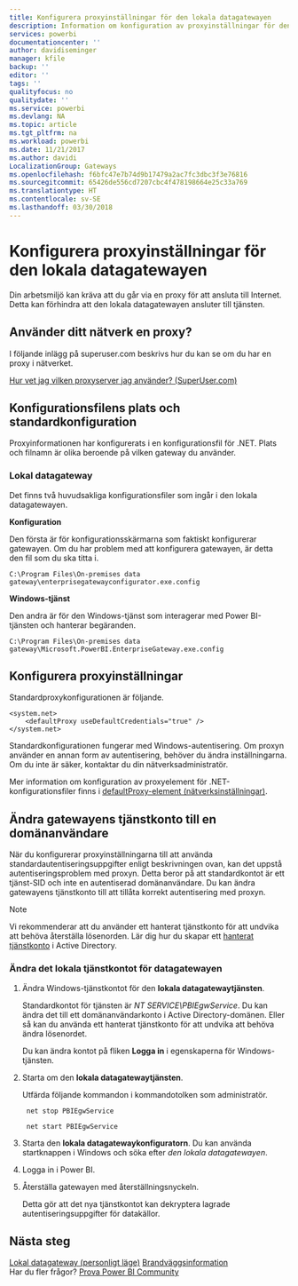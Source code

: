 ```yaml
---
title: Konfigurera proxyinställningar för den lokala datagatewayen
description: Information om konfiguration av proxyinställningar för den lokala datagatewayen.
services: powerbi
documentationcenter: ''
author: davidiseminger
manager: kfile
backup: ''
editor: ''
tags: ''
qualityfocus: no
qualitydate: ''
ms.service: powerbi
ms.devlang: NA
ms.topic: article
ms.tgt_pltfrm: na
ms.workload: powerbi
ms.date: 11/21/2017
ms.author: davidi
LocalizationGroup: Gateways
ms.openlocfilehash: f6bfc47e7b74d9b17479a2ac7fc3dbc3f3e76816
ms.sourcegitcommit: 65426de556cd7207cbc4f478198664e25c33a769
ms.translationtype: HT
ms.contentlocale: sv-SE
ms.lasthandoff: 03/30/2018
---
```

# <a name="configuring-proxy-settings-for-the-on-premises-data-gateway"></a>Konfigurera proxyinställningar för den lokala datagatewayen
Din arbetsmiljö kan kräva att du går via en proxy för att ansluta till Internet. Detta kan förhindra att den lokala datagatewayen ansluter till tjänsten.

## <a name="does-your-network-use-a-proxy"></a>Använder ditt nätverk en proxy?
I följande inlägg på superuser.com beskrivs hur du kan se om du har en proxy i nätverket.

[Hur vet jag vilken proxyserver jag använder? (SuperUser.com)](https://superuser.com/questions/346372/how-do-i-know-what-proxy-server-im-using)

## <a name="configuration-file-location-and-default-configuration"></a>Konfigurationsfilens plats och standardkonfiguration
Proxyinformationen har konfigurerats i en konfigurationsfil för .NET. Plats och filnamn är olika beroende på vilken gateway du använder.

### <a name="on-premises-data-gateway"></a>Lokal datagateway
Det finns två huvudsakliga konfigurationsfiler som ingår i den lokala datagatewayen.

**Konfiguration**

Den första är för konfigurationsskärmarna som faktiskt konfigurerar gatewayen. Om du har problem med att konfigurera gatewayen, är detta den fil som du ska titta i.

    C:\Program Files\On-premises data gateway\enterprisegatewayconfigurator.exe.config

**Windows-tjänst**

Den andra är för den Windows-tjänst som interagerar med Power BI-tjänsten och hanterar begäranden.

    C:\Program Files\On-premises data gateway\Microsoft.PowerBI.EnterpriseGateway.exe.config

## <a name="configuring-proxy-settings"></a>Konfigurera proxyinställningar
Standardproxykonfigurationen är följande.

    <system.net>
        <defaultProxy useDefaultCredentials="true" />
    </system.net>

Standardkonfigurationen fungerar med Windows-autentisering. Om proxyn använder en annan form av autentisering, behöver du ändra inställningarna. Om du inte är säker, kontaktar du din nätverksadministratör.

Mer information om konfiguration av proxyelement för .NET-konfigurationsfiler finns i [defaultProxy-element (nätverksinställningar)](https://msdn.microsoft.com/library/kd3cf2ex.aspx).

## <a name="changing-the-gateway-service-account-to-a-domain-user"></a>Ändra gatewayens tjänstkonto till en domänanvändare
När du konfigurerar proxyinställningarna till att använda standardautentiseringsuppgifter enligt beskrivningen ovan, kan det uppstå autentiseringsproblem med proxyn. Detta beror på att standardkontot är ett tjänst-SID och inte en autentiserad domänanvändare. Du kan ändra gatewayens tjänstkonto till att tillåta korrekt autentisering med proxyn.

> [!NOTE]
> Vi rekommenderar att du använder ett hanterat tjänstkonto för att undvika att behöva återställa lösenorden. Lär dig hur du skapar ett [hanterat tjänstkonto](https://technet.microsoft.com/library/dd548356.aspx) i Active Directory.
> 
> 

### <a name="change-the-on-premises-data-gateway-service-account"></a>Ändra det lokala tjänstkontot för datagatewayen
1. Ändra Windows-tjänstkontot för den **lokala datagatewaytjänsten**.
   
    Standardkontot för tjänsten är *NT SERVICE\PBIEgwService*. Du kan ändra det till ett domänanvändarkonto i Active Directory-domänen. Eller så kan du använda ett hanterat tjänstkonto för att undvika att behöva ändra lösenordet.
   
    Du kan ändra kontot på fliken **Logga in** i egenskaperna för Windows-tjänsten.
2. Starta om den **lokala datagatewaytjänsten**.
   
    Utfärda följande kommandon i kommandotolken som administratör.
   
        net stop PBIEgwService
   
        net start PBIEgwService
3. Starta den **lokala datagatewaykonfiguratorn**. Du kan använda startknappen i Windows och söka efter *den lokala datagatewayen*.
4. Logga in i Power BI.
5. Återställa gatewayen med återställningsnyckeln.
   
    Detta gör att det nya tjänstkontot kan dekryptera lagrade autentiseringsuppgifter för datakällor.

## <a name="next-steps"></a>Nästa steg
[Lokal datagateway (personligt läge)](service-gateway-personal-mode.md)
[Brandväggsinformation](service-gateway-onprem-tshoot.md#firewall-or-proxy)  
Har du fler frågor? [Prova Power BI Community](http://community.powerbi.com/)

